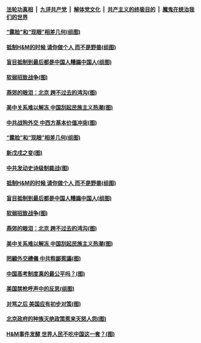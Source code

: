 ####  [法轮功真相](../../../../basic/blob/master/README.md?t=03282031) &nbsp;|&nbsp; [九评共产党](../../../../9ping.md/blob/master/README.md?t=03282031) &nbsp;|&nbsp; [解体党文化](../../../../jtdwh.md/blob/master/README.md?t=03282031)  &nbsp;|&nbsp; [共产主义的终极目的](../../../../gczydzjmd.md/blob/master/README.md?t=03282031) &nbsp;|&nbsp; [魔鬼在统治我们的世界](../../../../mgztzwmdsj.md/blob/master/README.md?t=03282031) 

#### [“露脸”和“现眼”相差几何(组图)](../pages/p4/966791.md?t=03282031) 

#### [抵制H&amp;M的时候 请你做个人 而不是野兽(组图)](../pages/p4/966864.md?t=03282031) 

#### [盲目抵制到最后都是中国人糟蹋中国人(组图)](../pages/p4/966865.md?t=03282031) 

#### [软弱招致战争(图)](../pages/p4/966861.md?t=03282031) 

#### [燕郊的眼泪：北京 跨不过去的鸿沟(图)](../pages/p4/966859.md?t=03282031) 

#### [美中关系难以解冻 中国刮起民族主义热潮(图)](../pages/p4/966858.md?t=03282031) 


#### [中共战狗外交 中西方基本价值冲突(图)](../pages/p4/966946.md?t=03282031) 

#### [“露脸”和“现眼”相差几何(组图)](../pages/p4/966791.md?t=03282031) 

#### [新戊戌之变(图)](../pages/p4/966800.md?t=03282031) 

#### [中共发动史诗级制裁战(图)](../pages/p4/966941.md?t=03282031) 


#### [抵制H&amp;M的时候 请你做个人 而不是野兽(组图)](../pages/p4/966864.md?t=03282031) 

#### [盲目抵制到最后都是中国人糟蹋中国人(组图)](../pages/p4/966865.md?t=03282031) 


#### [软弱招致战争(图)](../pages/p4/966861.md?t=03282031) 

#### [燕郊的眼泪：北京 跨不过去的鸿沟(图)](../pages/p4/966859.md?t=03282031) 

#### [美中关系难以解冻 中国刮起民族主义热潮(图)](../pages/p4/966858.md?t=03282031) 

#### [罔顧外交禮儀 中共粗鄙惹議(图)](../pages/p4/966785.md?t=03282031) 

#### [中国高考制度真的最公平吗？(图)](../pages/p4/966766.md?t=03282031) 

#### [美国禁枪呼声中的反思(组图)](../pages/p4/966765.md?t=03282031) 

#### [对骂之后 美国应有初步对策(图)](../pages/p4/966731.md?t=03282031) 

#### [北京政府的种族灭绝政策惹来天怒人怨(图)](../pages/p4/966733.md?t=03282031) 

#### [H&amp;M事件发酵 世界人民不吃中国这一套？(图)](../pages/p4/966754.md?t=03282031) 




